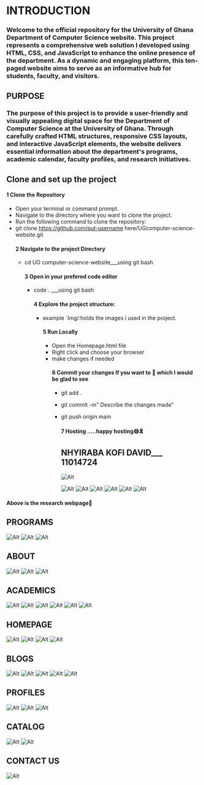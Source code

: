   #  INTRODUCTION
   ### Welcome to the official repository for the University of Ghana Department of Computer Science website. This project represents a comprehensive web solution I developed using HTML, CSS, and JavaScript to enhance the online presence of the department. As a dynamic and engaging platform, this ten-paged website aims to serve as an informative hub for students, faculty, and visitors.

## PURPOSE
### The purpose of this project is to provide a user-friendly and visually appealing digital space for the Department of Computer Science at the University of Ghana. Through carefully crafted HTML structures, responsive CSS layouts, and interactive JavaScript elements, the website delivers essential information about the department's programs, academic calendar, faculty profiles, and research initiatives.

  ## Clone and set up the project 
  #### 1 Clone the Repository
  * Open your terminal or command prompt.
  * Navigate to the directory where you want to clone the project.
  * Run the following command to clone the repository:
  * git clone https://github.com/put-username here/UGcomputer-science-website.git
    #### 2 Navigate to the project Directory
    * cd UG computer-science-website___using git bash
      #### 3 Open in your prefered code editor
      * code . ___using git bash
        #### 4 Explore the project structure:
        * example `Img/:holds the images i used in the project.
          #### 5 Run Locally
          * Open the Homepage.html file
          * Right click and choose your browser
          * make changes if needed
            #### 6 Commit your changes If you want to 💠 which I would be glad to see
            * git add .
            * git commit -m" Describe the changes made"
            * git push origin main
              #### 7 Hosting .....happy hosting😄🎗️

                ## NHYIRABA KOFI DAVID___ 11014724


              ![Alt](Img/research1.png)

              ![Alt](Img/research1.png
)
![Alt](Img/research2.png)
![Alt](Img/research3.png)
![Alt](Img/research4.png)
![Alt](Img/research5.png)
![Alt](Img/research6.png)
#### Above is the research webpage🤌

## PROGRAMS
![Alt](Img/programs1.png)
![Alt](Img/programs2.png)
![Alt](Img/programs3.png)

## ABOUT
![Alt](Img/about1.png)
![Alt](Img/about2.png)
![Alt](Img/about3.png)

## ACADEMICS
![Alt](Img/academics1.png)
![Alt](Img/academics2.png)
![Alt](Img/academics3.png)
![Alt](Img/academics4.png)
![Alt](Img/academics5.png)
![Alt](Img/academics6.png)

## HOMEPAGE
![Alt](Img/home1.png)
![Alt](Img/home2.png)
![Alt](Img/home3.png)
![Alt](Img/home4.png)

## BLOGS
  ![Alt](Img/blogs1.png)
  ![Alt](Img/blogs2.png)
   ![Alt](Img/blogs3.png)
    ![Alt](Img/blogs4.png)
     ![Alt](Img/blogs5.png)

  ## PROFILES
  ![Alt](Img/profiles1.png)
  ![Alt](Img/profiles2.png)
  ![Alt](Img/profiles3.png)

  ## CATALOG
  ![Alt](Img/catalog1.png)
  ![Alt](Img/catalog2.png)

  ## CONTACT US 
  ![Alt](Img/contacts.png)
  



